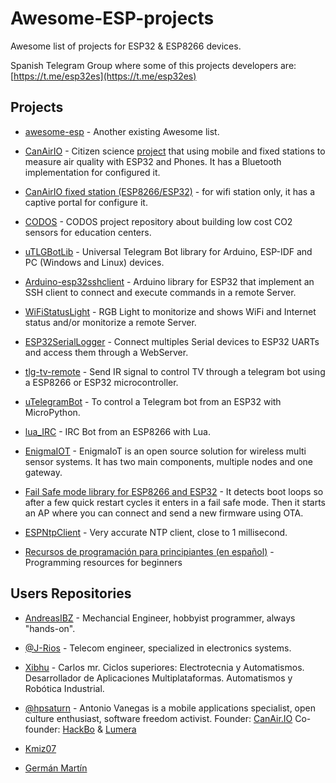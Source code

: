 
# Awesome-ESP-projects

Awesome list of projects for ESP32 & ESP8266 devices.

Spanish Telegram Group where some of this projects developers are:  
[https://t.me/esp32es](https://t.me/esp32es)

## Projects

- [awesome-esp](https://github.com/agucova/awesome-esp) - Another existing Awesome list.

- [CanAirIO](https://github.com/kike-canaries/canairio_firmware#canairio-firmware) - Citizen science [project](https://canair.io) that using mobile and fixed stations to measure air quality with ESP32 and Phones. It has a Bluetooth implementation for configured it.

- [CanAirIO fixed station (ESP8266/ESP32)](https://github.com/hpsaturn/CanAirIO_fixed_station) - for wifi station only, it has a captive portal for configure it.

- [CODOS](https://github.com/miguelangelcasanova/codos) - CODOS project repository about building low cost CO2 sensors for education centers.

- [uTLGBotLib](https://github.com/J-Rios/uTLGBotLib) - Universal Telegram Bot library for Arduino, ESP-IDF and PC (Windows and Linux) devices.

- [Arduino-esp32sshclient](https://github.com/J-Rios/Arduino-esp32sshclient) - Arduino library for ESP32 that implement an SSH client to connect and execute commands in a remote Server.

- [WiFiStatusLight](https://github.com/J-Rios/WiFiStatusLight) - RGB Light to monitorize and shows WiFi and Internet status and/or monitorize a remote Server.

- [ESP32SerialLogger](https://github.com/J-Rios/ESP32SerialLogger) - Connect multiples Serial devices to ESP32 UARTs and access them through a WebServer.

- [tlg-tv-remote](https://github.com/J-Rios/tlg-tv-remote) - Send IR signal to control TV through a telegram bot using a ESP8266 or ESP32 microcontroller.

- [uTelegramBot](https://github.com/Kmiz07/uTelegramBot) - To control a Telegram bot from an ESP32 with MicroPython.

- [lua_IRC](https://github.com/Kmiz07/lua_IRC) - IRC Bot from an ESP8266 with Lua.

- [EnigmaIOT](https://github.com/gmag11/EnigmaIOT) - EnigmaIoT is an open source solution for wireless multi sensor systems. It has two main components, multiple nodes and one gateway.

- [Fail Safe mode library for ESP8266 and ESP32](https://github.com/gmag11/FailSafeMode/) - It detects boot loops so after a few quick restart cycles it enters in a fail safe mode. Then it starts an AP where you can connect and send a new firmware using OTA.

- [ESPNtpClient](https://github.com/gmag11/ESPNtpClient) - Very accurate NTP client, close to 1 millisecond.

- [Recursos de programación para principiantes (en español)](https://github.com/Xibhu/Arduino/tree/master/RecursosProgramacionPrincipiantes) - Programming resources for beginners

## Users Repositories

- [AndreasIBZ](https://github.com/AndreasIBZ) - Mechancial Engineer, hobbyist programmer, always "hands-on".

- [@J-Rios](https://github.com/J-Rios) - Telecom engineer, specialized in electronics systems.

- [Xibhu](https://github.com/xibhu) - Carlos mr. Ciclos superiores: Electrotecnia y Automatismos. Desarrollador de Aplicaciones Multiplataformas. Automatismos y Robótica Industrial.

- [@hpsaturn](https://github.com/hpsaturn) - Antonio Vanegas is a mobile applications specialist, open culture enthusiast, software freedom activist. Founder: [CanAir.IO](https://canair.io) Co-founder: [HackBo](http://hackbo.co) & [Lumera](http://lumera.co/ks)

- [Kmiz07](https://github.com/Kmiz07)

- [Germán Martín](https://github.com/gmag11)

